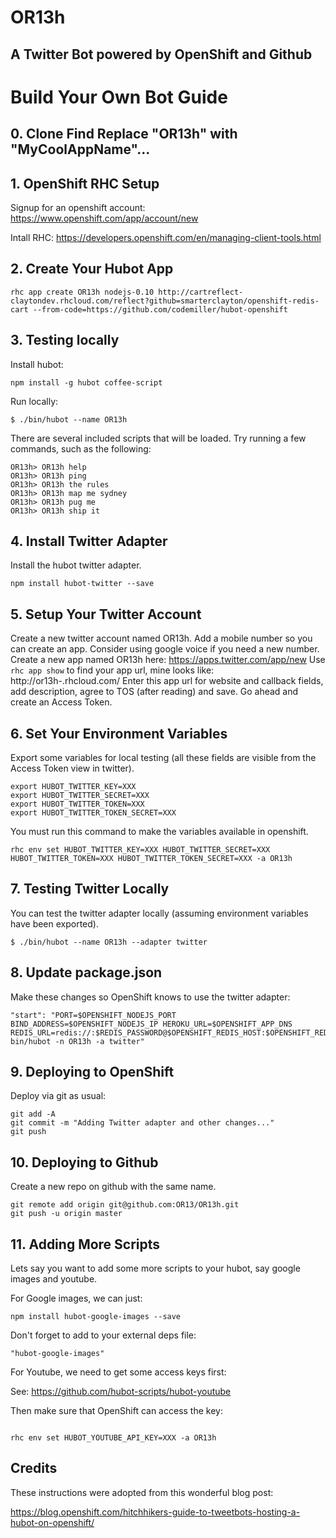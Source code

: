 # OR13h 

## A Twitter Bot powered by OpenShift and Github


Build Your Own Bot Guide
=======

## 0. Clone Find Replace "OR13h" with "MyCoolAppName"...

## 1. OpenShift RHC Setup

Signup for an openshift account: https://www.openshift.com/app/account/new

Intall RHC: https://developers.openshift.com/en/managing-client-tools.html

## 2. Create Your Hubot App

```
rhc app create OR13h nodejs-0.10 http://cartreflect-claytondev.rhcloud.com/reflect?github=smarterclayton/openshift-redis-cart --from-code=https://github.com/codemiller/hubot-openshift
```

## 3. Testing locally

Install hubot:

```
npm install -g hubot coffee-script
```

Run locally:

```
$ ./bin/hubot --name OR13h
```

There are several included scripts that will be loaded. Try running a few commands, such as the following:

```
OR13h> OR13h help
OR13h> OR13h ping
OR13h> OR13h the rules
OR13h> OR13h map me sydney
OR13h> OR13h pug me
OR13h> OR13h ship it
```

## 4. Install Twitter Adapter

Install the hubot twitter adapter.

```
npm install hubot-twitter --save
```

## 5. Setup Your Twitter Account

Create a new twitter account named OR13h. 
Add a mobile number so you can create an app. Consider using google voice if you need a new number.
Create a new app named OR13h here: https://apps.twitter.com/app/new
Use  ``` rhc app show ``` to find your app url, mine looks like: http://or13h-<OpenShiftAccount>.rhcloud.com/
Enter this app url for website and callback fields, add description, agree to TOS (after reading) and save.
Go ahead and create an Access Token.

## 6. Set Your Environment Variables

Export some variables for local testing (all these fields are visible from the Access Token view in twitter).

```
export HUBOT_TWITTER_KEY=XXX
export HUBOT_TWITTER_SECRET=XXX
export HUBOT_TWITTER_TOKEN=XXX
export HUBOT_TWITTER_TOKEN_SECRET=XXX
```

You must run this command to make the variables available in openshift.

```
rhc env set HUBOT_TWITTER_KEY=XXX HUBOT_TWITTER_SECRET=XXX HUBOT_TWITTER_TOKEN=XXX HUBOT_TWITTER_TOKEN_SECRET=XXX -a OR13h
```

## 7. Testing Twitter Locally

You can test the twitter adapter locally (assuming environment variables have been exported).

```
$ ./bin/hubot --name OR13h --adapter twitter
```

## 8. Update package.json

Make these changes so OpenShift knows to use the twitter adapter: 

```
"start": "PORT=$OPENSHIFT_NODEJS_PORT BIND_ADDRESS=$OPENSHIFT_NODEJS_IP HEROKU_URL=$OPENSHIFT_APP_DNS REDIS_URL=redis://:$REDIS_PASSWORD@$OPENSHIFT_REDIS_HOST:$OPENSHIFT_REDIS_PORT bin/hubot -n OR13h -a twitter"
```

## 9. Deploying to OpenShift

Deploy via git as usual:

```
git add -A
git commit -m "Adding Twitter adapter and other changes..."
git push
```

## 10. Deploying to Github

Create a new repo on github with the same name.

```
git remote add origin git@github.com:OR13/OR13h.git
git push -u origin master
```

## 11. Adding More Scripts


Lets say you want to add some more scripts to your hubot, say google images and youtube.

For Google images, we can just:

```
npm install hubot-google-images --save
```

Don't forget to add to your external deps file:

```
"hubot-google-images"
```

For Youtube, we need to get some access keys first:

See: https://github.com/hubot-scripts/hubot-youtube

Then make sure that OpenShift can access the key:

```

rhc env set HUBOT_YOUTUBE_API_KEY=XXX -a OR13h

```

## Credits

These instructions were adopted from this wonderful blog post:

https://blog.openshift.com/hitchhikers-guide-to-tweetbots-hosting-a-hubot-on-openshift/

